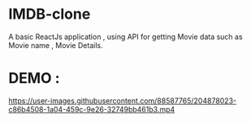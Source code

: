 # IMDB-clone

A basic ReactJs application , using API for getting Movie data such as Movie name , Movie Details.

# DEMO :




https://user-images.githubusercontent.com/88587765/204878023-c86b4508-1a04-459c-9e26-32749bb461b3.mp4

